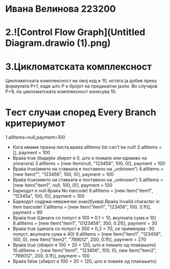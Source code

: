 # Ивана Велинова 223200
# 2.![Control Flow Graph](Untitled Diagram.drawio (1).png)
# 3.Цикломатската комплексност 
Цикломатската комплексност на овој код е 10, истата ја добив преку формулата P+1, каде што P е бројот на предикатни јазли. Во случајoв P=9, па цикломатската комплексност изнесува 10.
# Tест случаи според Every Branch критериумот
 1.allItems=null,payment=100
- Кога имаме празна листа,враќа allItems list can't be null!
2.allItems = [], payment = 100
- Враќа true (бидејќи збирот е 0, што е помало или еднакво на уплатата)
3.allItems = [new Item(null, "123456", 100, 0)], payment = 100
- Враќа true(името на ставката е поставено на „unknown“)
4.allItems = [new Item("", "123456", 100, 0)], payment = 100
- Враќа true(името на ставката е поставено на „unknown“)
5.allItems = [new Item("item1", null, 100, 0)], payment = 100
- Баркодот е null.Враќа No barcode!
6.allItems = [new Item("item1", "12345a", 100, 0)], payment = 100
- Баркодот содржи неважечки знак(буква).Враќа Invalid character in item barcode!
7.allItems = [new Item("item1", "123456", 100, 0.1f)], payment = 90
- Враќа true (Цената со попуст е 100 * 0.1 = 10, вкупната сума е 10)
8.allItems = [new Item("item1", "0123456", 350, 0.2f)], payment = 30
- Враќа true (цената со попуст е 350 * 0,2 = 70, се применува -30 попуст, вкупната сума е 40)
9.allItems = [new Item("item1", "123456", 100, 0), new Item("item2", "789012", 200, 0.1f)], payment = 270
- Враќа true (збирот е 100 + 20 = 120, што е помало од плаќањето)
10.allItems = [new Item("item1", "123456", 100, 0), new Item("item2", "789012", 200, 0.1f)], payment = 100
- Враќа false (збирот е 100 + 20 = 120, што е повеќе од плаќањето)



